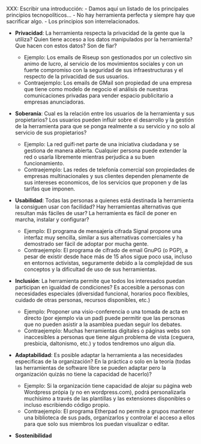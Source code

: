 XXX: Escribir una introducción:
       - Damos aquí un listado de los principales principios tecnopolíticos...
       - No hay herramienta perfecta y siempre hay que sacrificar algo.
       - Los principios son interrelacionados.

- **Privacidad**: La herramienta respecta la privacidad de la gente que la
  utiliza? Quien tiene acceso a los datos manipulados por la herramienta? Que
  hacen con estos datos? Son de fiar?
  - Ejemplo: Los emails de Riseup son gestionados por un colectivo sin animo de
    lucro, al servicio de los movimientos sociales y con un fuerte compromiso
    con la seguridad de sus infraestructuras y el respecto de la privacidad de
    sus usuarios.
  - Contraejemplo: Los emails de GMail son propiedad de una empresa que tiene
    como modelo de negocio el análisis de nuestras comunicaciones privadas para
    vender espacio publicitario a empresas anunciadoras.

- **Soberanía**: Cual es la relación entre los usuarios de la herramienta y sus
  propietarios? Los usuarios pueden influir sobre el desarrollo y la gestión de
  la herramienta para que se ponga realmente a su servicio y no solo al
  servicio de sus propietarios?
  - Ejemplo: La red guifi·net parte de una iniciativa ciudadana y se gestiona
    de manera abierta. Cualquier persona puede extender la red o usarla
    libremente mientras perjudica a su buen funcionamiento.
  - Contraejemplo: Las redes de telefonía comercial son propiedades de empresas
    multinacionales y sus clientes dependen plenamente de sus intereses
    economicos, de los servicios que proponen y de las tarifas que imponen.

- **Usabilidad**: Todas las personas a quienes está destinada la herramienta la
  consiguen usar con facilidad? Hay herramientas alternativas que resultan más
  fáciles de usar? La herramienta es fácil de poner en marcha, instalar y
  configurar?
  - Ejemplo: El programa de mensajería cifrada Signal propone una interfaz muy
    sencilla, similar a sus alternativas comerciales y ha demostrado ser fácil
    de adoptar por mucha gente.
  - Contraejemplo: El programa de cifrado de email GnuPG (o PGP), a pesar de
    existir desde hace más de 15 años sigue poco usa, incluso en entornos
    activistas, seguramente debido a la complejidad de sus conceptos y la
    dificultad de uso de sus herramientas.

- **Inclusión**: La herramienta permite que todos los interesados puedan
  participan en igualdad de condiciones? Es accesible a personas con
  necesidades especiales (diversidad funcional, horarios poco flexibles,
  cuidado de otras personas, recursos disponibles, etc.)
  - Ejemplo: Proponer una visio-conferencia o una tomada de acta en directo
    (por ejemplo via un pad) puede permitir que las personas que no pueden
    asistir a la asamblea puedan seguir los debates.
  - Contraejemplo: Muchas herramientas digitales o páginas webs son
    inaccesibles a personas que tiene algun problema de vista (ceguera,
    presbicia, daltonismo, etc.) y todos tendremos uno algun día.

- **Adaptabilidad**: Es posible adaptar la herramienta a las necesidades
  especificas de la organización? En la práctica o solo en la teoría (todas las
  herramientas de software libre se pueden adaptar pero la organización quizás
  no tiene la capacidad de hacerlo)?
  - Ejemplo: Si la organización tiene capacidad de alojar su página web
    Wordpress própia (y no en wordpress.com), podrá personalizarla muchísimo a
    través de las plantillas y las extensiones disponibles o incluso
    escribiendo código propio.
  - Contraejemplo: El programa Etherpad no permite a grupos mantener una
    biblioteca de sus pads, organizarlos y controlar el acceso a ellos para que
    solo sus miembros los puedan visualizar o editar.

- **Sostenibilidad**

